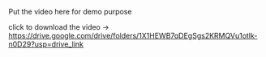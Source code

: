 Put the video here for demo purpose

click to download the video -> https://drive.google.com/drive/folders/1X1HEWB7qDEgSgs2KRMQVu1otlk-n0D29?usp=drive_link